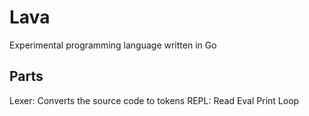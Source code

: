 # Lava

Experimental programming language written in Go

## Parts

Lexer: Converts the source code to tokens
REPL: Read Eval Print Loop